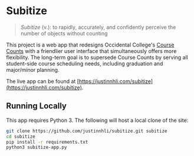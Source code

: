 # Subitize

> *Subitize* (v.): to rapidly, accurately, and confidently perceive the number of objects without counting

This project is a web app that redesigns Occidental College's [Course Counts](http://counts.oxy.edu/) with a friendlier user interface that simultaneously offers more flexibility. The long-term goal is to supersede Course Counts by serving all student-side course scheduling needs, including graduation and major/minor planning.

The live app can be found at [https://justinnhli.com/subitize](https://justinnhli.com/subitize).

## Running Locally

This app requires Python 3. The following will host a local clone of the site:

```sh
git clone https://github.com/justinnhli/subitize.git subitize
cd subitize
pip install -r requirements.txt
python3 subitize-app.py
```
